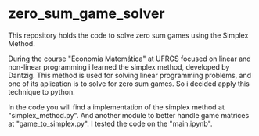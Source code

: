 # zero_sum_game_solver
This repository holds the code to solve zero sum games using the Simplex Method.

During the course "Economia Matemática" at UFRGS focused on linear and non-linear programming i learned the simplex method, developed by Dantzig. This method is used for solving linear programming problems, and one of its aplication is to solve for zero sum games. So i decided apply this technique to python.

In the code you will find a implementation of the simplex method at "simplex_method.py". And another module to better handle game matrices at "game_to_simplex.py". I tested the code on the "main.ipynb".
